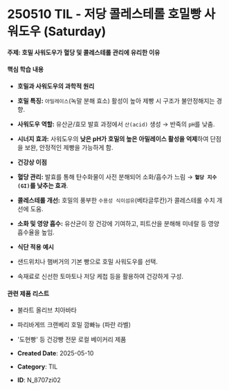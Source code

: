 # 250510 TIL - 저당 콜레스테롤 호밀빵 사워도우 (Saturday)

#### **주제: 호밀 사워도우가 혈당 및 콜레스테롤 관리에 유리한 이유**

#### **핵심 학습 내용**

- **호밀과 사워도우의 과학적 원리**

- **호밀 특징:** `아밀레이스`(녹말 분해 효소) 활성이 높아 제빵 시 구조가 불안정해지는 경향.

- **사워도우 역할:** 유산균/효모 발효 과정에서 `산(acid)` 생성 → 반죽의 `pH`를 낮춤.

- **시너지 효과:** 사워도우의 **낮은 pH가 호밀의 높은 아밀레이스 활성을 억제**하여 단점을 보완, 안정적인 제빵을 가능하게 함.

- **건강상 이점**

- **혈당 관리:** 발효를 통해 탄수화물이 사전 분해되어 소화/흡수가 느림 → **`혈당 지수(GI)`를 낮추는 효과**.

- **콜레스테롤 개선:** 호밀의 풍부한 `수용성 식이섬유`(베타글루칸)가 콜레스테롤 수치 개선에 도움.

- **소화 및 영양 흡수:** 유산균이 장 건강에 기여하고, 피트산을 분해해 미네랄 등 영양 흡수율을 높임.

- **식단 적용 예시**

- 샌드위치나 햄버거의 기본 빵으로 호밀 사워도우를 선택.

- 속재료로 신선한 토마토나 저당 케첩 등을 활용하여 건강하게 구성.

#### **관련 제품 리스트**

- 불라트 올리브 치아바타

- 파리바게뜨 크랜베리 호밀 깜빠뉴 (파란 라벨)

- '도현빵' 등 건강빵 전문 로컬 베이커리 제품

- **Created Date**: 2025-05-10
- **Category**: TIL
- **ID**: N_8707zi02